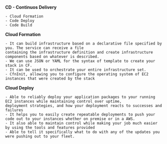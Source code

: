 <b> CD - Continuos Delivery</b>

    - Cloud Formation
    - Code Deploy
    - Code Build

<b>Cloud Formation</b>

    - It can build infrastructure based on a declarative file specified by you. The service can receive a file 
    containing the infrastructure definition and create infrastructure components based on whatever is described.
    - We can use JSON or YAML for the syntax of template to create your stack in CF.
    - It can be used to orchestrate your entire infrastructure set.
    - CfnInit, allowing you to configure the operating system of EC2 instances that were created by the stack

<b>Cloud Deploy</b>

    - Able to reliably deploy your application packages to your running EC2 instances while maintaining control over uptime, 
    deployment strategies, and how your deployment reacts to successes and failures
    - It helps you to easily create repeatable deployments to push your code out to your instances whether on premise or in a AWS.
    - It also able to maintain control while making your job much easier by using the tools and features provided
    - Able to tell it specifically what to do with any of the updates you were pushing out to your fleet.
